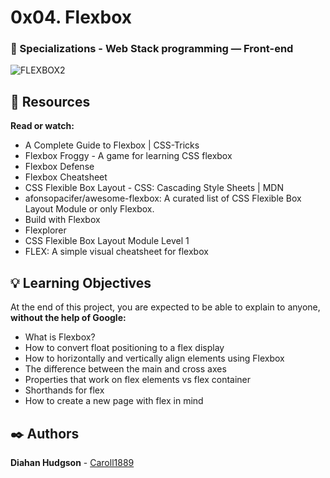 # 0x04. Flexbox
### :open_file_folder: Specializations - Web Stack programming ― Front-end

![FLEXBOX2](https://user-images.githubusercontent.com/51680831/89222196-3b03b500-d59a-11ea-996e-78a412688681.jpg)

## :closed_book: Resources
**Read or watch:**
* A Complete Guide to Flexbox | CSS-Tricks
* Flexbox Froggy - A game for learning CSS flexbox
* Flexbox Defense
* Flexbox Cheatsheet
* CSS Flexible Box Layout - CSS: Cascading Style Sheets | MDN
* afonsopacifer/awesome-flexbox: A curated list of CSS Flexible Box Layout Module or only Flexbox.
* Build with Flexbox
* Flexplorer
* CSS Flexible Box Layout Module Level 1
* FLEX: A simple visual cheatsheet for flexbox

## :bulb: Learning Objectives
At the end of this project, you are expected to be able to explain to anyone, **without the help of Google:**
* What is Flexbox?
* How to convert float positioning to a flex display
* How to horizontally and vertically align elements using Flexbox
* The difference between the main and cross axes
* Properties that work on flex elements vs flex container
* Shorthands for flex
* How to create a new page with flex in mind

## :black_nib: Authors 
**Diahan Hudgson**  -  [Caroll1889](https://github.com/Caroll1889)